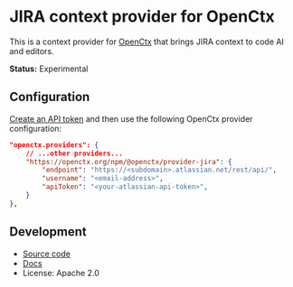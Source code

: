 # JIRA context provider for OpenCtx

This is a context provider for [OpenCtx](https://openctx.org) that brings JIRA context to code AI and editors. 

**Status:** Experimental

## Configuration

[Create an API token](https://id.atlassian.com/manage-profile/security/api-tokens) and then use the following OpenCtx provider configuration:

```json
"openctx.providers": {
    // ...other providers...
    "https://openctx.org/npm/@openctx/provider-jira": {
        "endpoint": "https://<subdomain>.atlassian.net/rest/api/",
        "username": "<email-address>",
        "apiToken": "<your-atlassian-api-token>",
    }
},
```

## Development

- [Source code](https://sourcegraph.com/github.com/sourcegraph/openctx/-/tree/provider/jira)
- [Docs](https://openctx.org/docs/providers/jira)
- License: Apache 2.0
